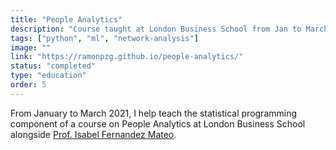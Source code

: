 ```yaml
---
title: "People Analytics"
description: "Course taught at London Business School from Jan to March 2021."
tags: ["python", "ml", "network-analysis"]
image: ""
link: "https://ramonpzg.github.io/people-analytics/"
status: "completed"
type: "education"
order: 5
---
```


From January to March 2021, I help teach the statistical programming component of a course on People Analytics at London Business School alongside [Prof. Isabel Fernandez Mateo](https://www.linkedin.com/in/isabel-fernandez-mateo).